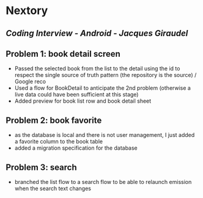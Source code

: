 # Nextory
## _Coding Interview - Android - Jacques Giraudel_


## Problem 1: book detail screen

- Passed the selected book from the list to the detail using the id to respect the single source of truth pattern (the repository is the source) / Google reco
- Used a flow for BookDetail to anticipate the 2nd problem (otherwise a live data could have been sufficient at this stage)
- Added preview for book list row and book detail sheet

## Problem 2: book favorite

- as the database is local and there is not user management, I just added a favorite column to the book table
- added a migration specification for the database

## Problem 3: search

- branched the list flow to a search flow to be able to relaunch emission when the search text changes